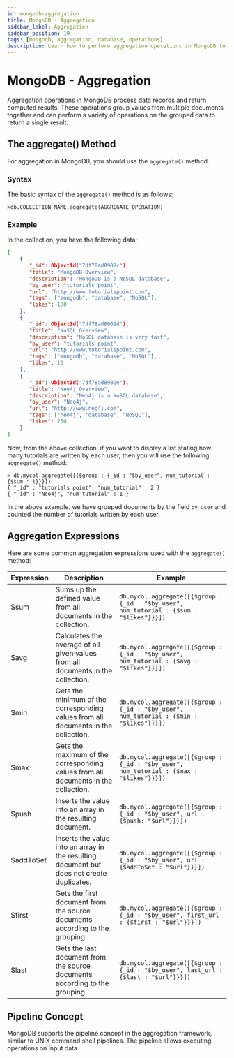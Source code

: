 ```yaml
---
id: mongodb-aggregation
title: MongoDB - Aggregation
sidebar_label: Aggregation
sidebar_position: 19
tags: [mongodb, aggregation, database, operations]
description: Learn how to perform aggregation operations in MongoDB to process and compute data results.
---
```


# MongoDB - Aggregation

Aggregation operations in MongoDB process data records and return computed results. These operations group values from multiple documents together and can perform a variety of operations on the grouped data to return a single result.

## The aggregate() Method

For aggregation in MongoDB, you should use the `aggregate()` method.

### Syntax

The basic syntax of the `aggregate()` method is as follows:

```shell
>db.COLLECTION_NAME.aggregate(AGGREGATE_OPERATION)
```

### Example

In the collection, you have the following data:

```json
[
    {
       "_id": ObjectId("7df78ad8902c"),
       "title": "MongoDB Overview",
       "description": "MongoDB is a NoSQL database",
       "by_user": "tutorials point",
       "url": "http://www.tutorialspoint.com",
       "tags": ["mongodb", "database", "NoSQL"],
       "likes": 100
    },
    {
       "_id": ObjectId("7df78ad8902d"),
       "title": "NoSQL Overview",
       "description": "NoSQL database is very fast",
       "by_user": "tutorials point",
       "url": "http://www.tutorialspoint.com",
       "tags": ["mongodb", "database", "NoSQL"],
       "likes": 10
    },
    {
       "_id": ObjectId("7df78ad8902e"),
       "title": "Neo4j Overview",
       "description": "Neo4j is a NoSQL database",
       "by_user": "Neo4j",
       "url": "http://www.neo4j.com",
       "tags": ["neo4j", "database", "NoSQL"],
       "likes": 750
    }
]
```

Now, from the above collection, if you want to display a list stating how many tutorials are written by each user, then you will use the following `aggregate()` method:

```shell
> db.mycol.aggregate([{$group : {_id : "$by_user", num_tutorial : {$sum : 1}}}])
{ "_id" : "tutorials point", "num_tutorial" : 2 }
{ "_id" : "Neo4j", "num_tutorial" : 1 }
```

In the above example, we have grouped documents by the field `by_user` and counted the number of tutorials written by each user.

## Aggregation Expressions

Here are some common aggregation expressions used with the `aggregate()` method:

| Expression | Description | Example |
|------------|-------------|---------|
| $sum       | Sums up the defined value from all documents in the collection. | `db.mycol.aggregate([{$group : {_id : "$by_user", num_tutorial : {$sum : "$likes"}}}])` |
| $avg       | Calculates the average of all given values from all documents in the collection. | `db.mycol.aggregate([{$group : {_id : "$by_user", num_tutorial : {$avg : "$likes"}}}])` |
| $min       | Gets the minimum of the corresponding values from all documents in the collection. | `db.mycol.aggregate([{$group : {_id : "$by_user", num_tutorial : {$min : "$likes"}}}])` |
| $max       | Gets the maximum of the corresponding values from all documents in the collection. | `db.mycol.aggregate([{$group : {_id : "$by_user", num_tutorial : {$max : "$likes"}}}])` |
| $push      | Inserts the value into an array in the resulting document. | `db.mycol.aggregate([{$group : {_id : "$by_user", url : {$push: "$url"}}}])` |
| $addToSet  | Inserts the value into an array in the resulting document but does not create duplicates. | `db.mycol.aggregate([{$group : {_id : "$by_user", url : {$addToSet : "$url"}}}])` |
| $first     | Gets the first document from the source documents according to the grouping. | `db.mycol.aggregate([{$group : {_id : "$by_user", first_url : {$first : "$url"}}}])` |
| $last      | Gets the last document from the source documents according to the grouping. | `db.mycol.aggregate([{$group : {_id : "$by_user", last_url : {$last : "$url"}}}])` |

## Pipeline Concept

MongoDB supports the pipeline concept in the aggregation framework, similar to UNIX command shell pipelines. The pipeline allows executing operations on input data